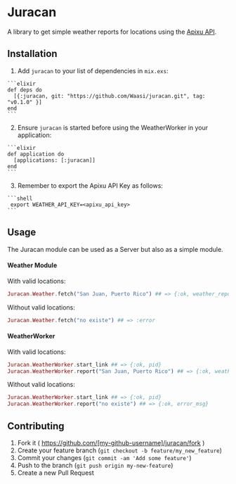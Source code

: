 # Juracan

A library to get simple weather reports for locations using the [Apixu API](http://apixu.com/).

## Installation

  1. Add `juracan` to your list of dependencies in `mix.exs`:

    ```elixir
    def deps do
      [{:juracan, git: "https://github.com/Waasi/juracan.git", tag: "v0.1.0" }]
    end
    ```

  2. Ensure `juracan` is started before using the WeatherWorker in your application:

    ```elixir
    def application do
      [applications: [:juracan]]
    end
    ```

  3. Remember to export the Apixu API Key as follows:

    ```shell
     export WEATHER_API_KEY=<apixu_api_key>
    ```

## Usage

The Juracan module can be used as a Server but also as a simple module.

#### Weather Module

With valid locations:

```elixir
Juracan.Weather.fetch("San Juan, Puerto Rico") ## => {:ok, weather_report}
```

Without valid locations:

```elixir
Juracan.Weather.fetch("no existe") ## => :error
```

#### WeatherWorker

With valid locations:

```elixir
Juracan.WeatherWorker.start_link ## => {:ok, pid}
Juracan.WeatherWorker.report("San Juan, Puerto Rico") ## => {:ok, weather_report}
```

Without valid locations:

```elixir
Juracan.WeatherWorker.start_link ## => {:ok, pid}
Juracan.WeatherWorker.report("no existe") ## => {:ok, error_msg}
```

## Contributing

1. Fork it ( https://github.com/[my-github-username]/juracan/fork )
2. Create your feature branch (`git checkout -b feature/my_new_feature`)
3. Commit your changes (`git commit -am 'Add some feature'`)
4. Push to the branch (`git push origin my-new-feature`)
5. Create a new Pull Request
